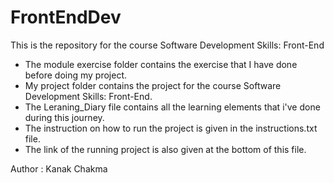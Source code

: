 # FrontEndDev
This is the repository for the course Software Development Skills: Front-End

- The module exercise folder contains the exercise that I have done before doing my project.
- My project folder contains the project for the course Software Development Skills: Front-End.
- The Leraning_Diary file contains all the learning elements that i've done during this journey.
- The instruction on how to run the project is given in the instructions.txt file.
- The link of the running project is also given at the bottom of this file.



Author : Kanak Chakma
